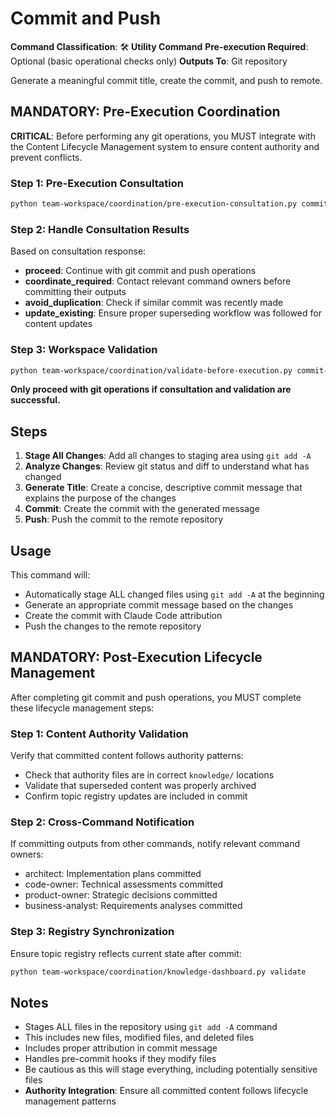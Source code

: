 # Commit and Push

**Command Classification**: 🛠️ **Utility Command**
**Pre-execution Required**: Optional (basic operational checks only)
**Outputs To**: Git repository

Generate a meaningful commit title, create the commit, and push to remote.

## MANDATORY: Pre-Execution Coordination

**CRITICAL**: Before performing any git operations, you MUST integrate with the Content Lifecycle Management system to ensure content authority and prevent conflicts.

### Step 1: Pre-Execution Consultation
```bash
python team-workspace/coordination/pre-execution-consultation.py commit-push git-operations "{commit-scope}"
```

### Step 2: Handle Consultation Results
Based on consultation response:
- **proceed**: Continue with git commit and push operations
- **coordinate_required**: Contact relevant command owners before committing their outputs
- **avoid_duplication**: Check if similar commit was recently made
- **update_existing**: Ensure proper superseding workflow was followed for content updates

### Step 3: Workspace Validation
```bash
python team-workspace/coordination/validate-before-execution.py commit-push
```

**Only proceed with git operations if consultation and validation are successful.**

## Steps

1. **Stage All Changes**: Add all changes to staging area using `git add -A`
2. **Analyze Changes**: Review git status and diff to understand what has changed
3. **Generate Title**: Create a concise, descriptive commit message that explains the purpose of the changes
4. **Commit**: Create the commit with the generated message
5. **Push**: Push the commit to the remote repository

## Usage

This command will:
- Automatically stage ALL changed files using `git add -A` at the beginning
- Generate an appropriate commit message based on the changes
- Create the commit with Claude Code attribution
- Push the changes to the remote repository

## MANDATORY: Post-Execution Lifecycle Management

After completing git commit and push operations, you MUST complete these lifecycle management steps:

### Step 1: Content Authority Validation
Verify that committed content follows authority patterns:
- Check that authority files are in correct `knowledge/` locations
- Validate that superseded content was properly archived
- Confirm topic registry updates are included in commit

### Step 2: Cross-Command Notification
If committing outputs from other commands, notify relevant command owners:
- architect: Implementation plans committed
- code-owner: Technical assessments committed
- product-owner: Strategic decisions committed
- business-analyst: Requirements analyses committed

### Step 3: Registry Synchronization
Ensure topic registry reflects current state after commit:
```bash
python team-workspace/coordination/knowledge-dashboard.py validate
```

## Notes

- Stages ALL files in the repository using `git add -A` command
- This includes new files, modified files, and deleted files
- Includes proper attribution in commit message
- Handles pre-commit hooks if they modify files
- Be cautious as this will stage everything, including potentially sensitive files
- **Authority Integration**: Ensure all committed content follows lifecycle management patterns
